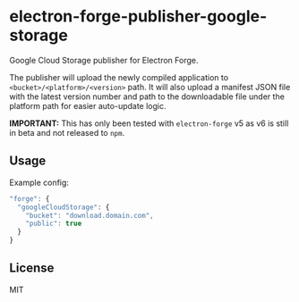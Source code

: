 # electron-forge-publisher-google-storage

Google Cloud Storage publisher for Electron Forge.

The publisher will upload the newly compiled application to `<bucket>/<platform>/<version>` path. It will also upload a manifest JSON file with the latest version number and path to the downloadable file under the platform path for easier auto-update logic.

**IMPORTANT:** This has only been tested with `electron-forge` v5 as v6 is still in beta and not released to `npm`.

## Usage

Example config:

```js
"forge": {
  "googleCloudStorage": {
    "bucket": "download.domain.com",
    "public": true
  }
}
```

## License

MIT
